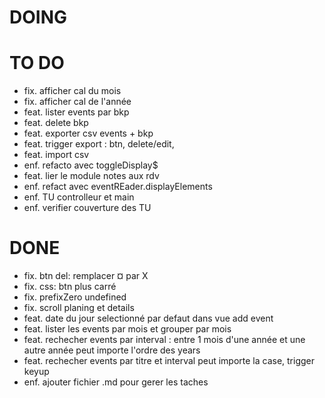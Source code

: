 # DOING


# TO DO
- fix. afficher cal du mois 
- fix. afficher cal de l'année
- feat. lister events par bkp 
- feat. delete bkp
- feat. exporter csv events + bkp
- feat. trigger export : btn, delete/edit, 
- feat. import csv
- enf. refacto avec toggleDisplay$
- feat. lier le module notes aux rdv
- enf. refact avec eventREader.displayElements
- enf. TU controlleur et main
- enf. verifier couverture des TU 

# DONE
- fix. btn del: remplacer ¤ par X
- fix. css: btn plus carré
- fix. prefixZero undefined
- fix. scroll planing et details
- feat. date du jour selectionné par defaut dans vue add event
- feat. lister les events par mois et grouper par mois
- feat. rechecher events par interval : entre 1 mois d'une année et une autre année peut importe l'ordre des years
- feat. rechecher events par titre et interval peut importe la case, trigger keyup
- enf. ajouter fichier .md pour gerer les taches